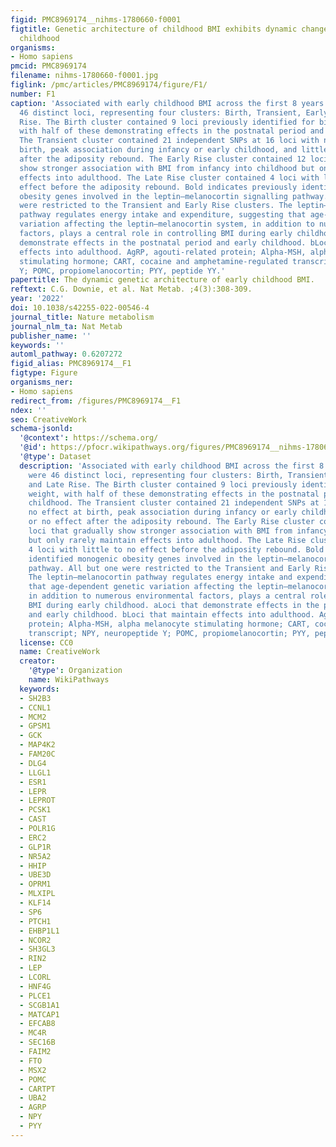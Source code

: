 ```yaml
---
figid: PMC8969174__nihms-1780660-f0001
figtitle: Genetic architecture of childhood BMI exhibits dynamic changes over early
  childhood
organisms:
- Homo sapiens
pmcid: PMC8969174
filename: nihms-1780660-f0001.jpg
figlink: /pmc/articles/PMC8969174/figure/F1/
number: F1
caption: 'Associated with early childhood BMI across the first 8 years of life were
  46 distinct loci, representing four clusters: Birth, Transient, Early Rise and Late
  Rise. The Birth cluster contained 9 loci previously identified for birth weight,
  with half of these demonstrating effects in the postnatal period and early childhood.
  The Transient cluster contained 21 independent SNPs at 16 loci with no effect at
  birth, peak association during infancy or early childhood, and little or no effect
  after the adiposity rebound. The Early Rise cluster contained 12 loci that gradually
  show stronger association with BMI from infancy into childhood but only rarely maintain
  effects into adulthood. The Late Rise cluster contained 4 loci with little to no
  effect before the adiposity rebound. Bold indicates previously identified monogenic
  obesity genes involved in the leptin–melanocortin signalling pathway. All but one
  were restricted to the Transient and Early Rise clusters. The leptin–melanocortin
  pathway regulates energy intake and expenditure, suggesting that age-dependent genetic
  variation affecting the leptin–melanocortin system, in addition to numerous environmental
  factors, plays a central role in controlling BMI during early childhood. aLoci that
  demonstrate effects in the postnatal period and early childhood. bLoci that maintain
  effects into adulthood. AgRP, agouti-related protein; Alpha-MSH, alpha melanocyte
  stimulating hormone; CART, cocaine and amphetamine-regulated transcript; NPY, neuropeptide
  Y; POMC, propiomelanocortin; PYY, peptide YY.'
papertitle: The dynamic genetic architecture of early childhood BMI.
reftext: C.G. Downie, et al. Nat Metab. ;4(3):308-309.
year: '2022'
doi: 10.1038/s42255-022-00546-4
journal_title: Nature metabolism
journal_nlm_ta: Nat Metab
publisher_name: ''
keywords: ''
automl_pathway: 0.6207272
figid_alias: PMC8969174__F1
figtype: Figure
organisms_ner:
- Homo sapiens
redirect_from: /figures/PMC8969174__F1
ndex: ''
seo: CreativeWork
schema-jsonld:
  '@context': https://schema.org/
  '@id': https://pfocr.wikipathways.org/figures/PMC8969174__nihms-1780660-f0001.html
  '@type': Dataset
  description: 'Associated with early childhood BMI across the first 8 years of life
    were 46 distinct loci, representing four clusters: Birth, Transient, Early Rise
    and Late Rise. The Birth cluster contained 9 loci previously identified for birth
    weight, with half of these demonstrating effects in the postnatal period and early
    childhood. The Transient cluster contained 21 independent SNPs at 16 loci with
    no effect at birth, peak association during infancy or early childhood, and little
    or no effect after the adiposity rebound. The Early Rise cluster contained 12
    loci that gradually show stronger association with BMI from infancy into childhood
    but only rarely maintain effects into adulthood. The Late Rise cluster contained
    4 loci with little to no effect before the adiposity rebound. Bold indicates previously
    identified monogenic obesity genes involved in the leptin–melanocortin signalling
    pathway. All but one were restricted to the Transient and Early Rise clusters.
    The leptin–melanocortin pathway regulates energy intake and expenditure, suggesting
    that age-dependent genetic variation affecting the leptin–melanocortin system,
    in addition to numerous environmental factors, plays a central role in controlling
    BMI during early childhood. aLoci that demonstrate effects in the postnatal period
    and early childhood. bLoci that maintain effects into adulthood. AgRP, agouti-related
    protein; Alpha-MSH, alpha melanocyte stimulating hormone; CART, cocaine and amphetamine-regulated
    transcript; NPY, neuropeptide Y; POMC, propiomelanocortin; PYY, peptide YY.'
  license: CC0
  name: CreativeWork
  creator:
    '@type': Organization
    name: WikiPathways
  keywords:
  - SH2B3
  - CCNL1
  - MCM2
  - GPSM1
  - GCK
  - MAP4K2
  - FAM20C
  - DLG4
  - LLGL1
  - ESR1
  - LEPR
  - LEPROT
  - PCSK1
  - CAST
  - POLR1G
  - ERC2
  - GLP1R
  - NR5A2
  - HHIP
  - UBE3D
  - OPRM1
  - MLXIPL
  - KLF14
  - SP6
  - PTCH1
  - EHBP1L1
  - NCOR2
  - SH3GL3
  - RIN2
  - LEP
  - LCORL
  - HNF4G
  - PLCE1
  - SCGB1A1
  - MATCAP1
  - EFCAB8
  - MC4R
  - SEC16B
  - FAIM2
  - FTO
  - MSX2
  - POMC
  - CARTPT
  - UBA2
  - AGRP
  - NPY
  - PYY
---
```

